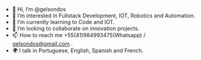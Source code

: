- 👋 Hi, I’m @gelsondos
- 👀 I’m interested in Fullstack Development, IOT, Robotics and Automation.
- 🌱 I’m currently learning to Code and IOT.
- 💞️ I’m looking to collaborate on innovation projects.
- 📫 How to reach me +55(41)984993475(Whatsapp) / gelsondos@gmail.com .
- 🌍 I talk in Portuguese, English, Spanish and French.

<!---
gelsondos/gelsondos is a ✨ special ✨ repository because its `README.md` (this file) appears on your GitHub profile.
You can click the Preview link to take a look at your changes.
--->
